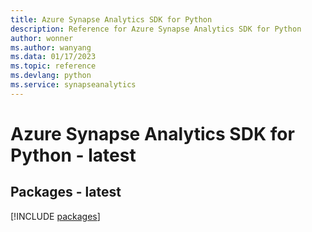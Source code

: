 ```yaml
---
title: Azure Synapse Analytics SDK for Python
description: Reference for Azure Synapse Analytics SDK for Python
author: wonner
ms.author: wanyang
ms.data: 01/17/2023
ms.topic: reference
ms.devlang: python
ms.service: synapseanalytics
---
```

# Azure Synapse Analytics SDK for Python - latest
## Packages - latest
[!INCLUDE [packages](synapse-analytics-index.md)]